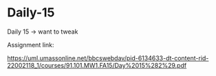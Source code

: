 # Daily-15
Daily 15 -> want to tweak

Assignment link: 


https://uml.umassonline.net/bbcswebdav/pid-6134633-dt-content-rid-22002118_1/courses/91.101.MW1.FA15/Day%2015%282%29.pdf
